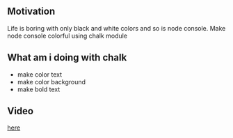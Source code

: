 <h2>Motivation</h2>
Life is boring with only black and white colors and so is node console.
Make node console colorful using chalk module


<h2>What am i doing with chalk</h2>
<ul>
<li>make color text</li>
<li>make color background</li>
<li>make bold text
</ul>
<h2>Video</h2>
<a href="https://www.youtube.com/watch?v=4TqPj7N25oU&t=103s">here</a>